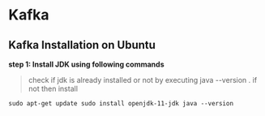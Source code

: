 # Kafka 
## Kafka Installation on Ubuntu 
**step 1: Install JDK using following commands**
> check if jdk is already installed or not by executing java --version .
> if not then install

`
sudo apt-get update
sudo install openjdk-11-jdk
java --version
` 
